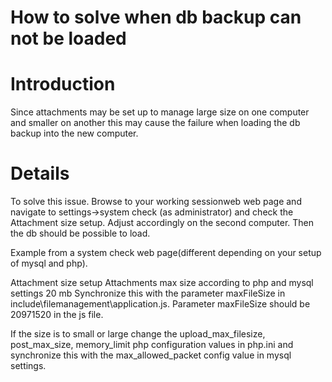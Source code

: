# How to solve when db backup can not be loaded

# Introduction #

Since attachments may be set up to manage large size on one computer and smaller on another this may cause the failure when loading the db backup into the new computer.


# Details #

To solve this issue. Browse to your working sessionweb web page  and navigate to settings->system check (as administrator) and check the Attachment size setup. Adjust accordingly on the second computer. Then the db should be possible to load.

Example from a system  check web page(different depending on your setup of mysql and php).

Attachment size setup
Attachments max size according to php and mysql settings 20 mb
Synchronize this with the parameter maxFileSize in include\filemanagement\application.js. Parameter maxFileSize should be 20971520 in the js file.

If the size is to small or large change the upload\_max\_filesize, post\_max\_size, memory\_limit php configuration values in php.ini and synchronize this with the max\_allowed\_packet config value in mysql settings.